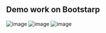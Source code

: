 ## Demo work on Bootstarp
![image](https://github.com/user-attachments/assets/690ea210-c584-480c-a5a0-731e986da42e)
![image](https://github.com/user-attachments/assets/6e94547f-9850-4f00-8ba1-e7bdc2fbabaf)
![image](https://github.com/user-attachments/assets/c224d181-1184-45b0-837e-a59094ed157a)
